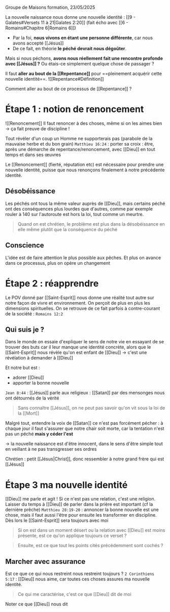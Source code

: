 Groupe de Maisons formation, 23/05/2025

La nouvelle naissance nous donne une nouvelle identité : [[9 - Galates#Versets 11 à 21|Galates 2:20]] (fait écho avec [[6 - Romains#Chapitre 6|Romains 6]])
- Par la foi, **nous vivons en étant une personne différente**, car nous avons accepté [[Jésus]]
- De ce fait, en théorie **le péché devrait nous dégoûter**.

Mais si nous péchons, **avons nous réellement fait une rencontre profonde avec [[Jésus]] ?** Ou étais-ce simplement quelque chose de passager ?

Il faut **aller au bout de la [[Repentance]]** pour ==pleinement acquérir cette nouvelle identité==.
![[Repentance#Définition]]

Comment aller au bout de ce processus de [[Repentance]] ?
# Étape 1 : notion de renoncement
![[Renoncement]]
Il faut renoncer à des choses, même si on les aimes bien
-> ça fait preuve de discipline !

Tout révéler d'un coup un Homme ne supporterais pas (parabole de la mauvaise herbe et du bon grain)
`Matthieu 16:24` : porter sa croix : être, après une démarche de repentance/renoncement, avec [[Dieu]] en tout temps et dans ses œuvres

Le [[Renoncement]] (fierté, réputation etc) est nécessaire pour prendre une nouvelle identité, puisse que nous renonçons finalement à notre précédente identité.
## Désobéissance
Les péchés ont tous la même valeur auprès de [[Dieu]], mais certains péché ont des conséquences plus lourdes que d'autres, comme par exemple rouler à 140 sur l'autoroute est hors la loi, tout comme un meurtre.
> Quand on est chrétien, le problème est plus dans la désobéissance en elle même plutôt que la conséquence du péché
## Conscience
L'idée est de faire attention le plus possible aux pêches. Et plus on avance dans ce processus, plus on opère un changement
# Étape 2 : réapprendre
Le POV donné par [[Saint-Esprit]] nous donne une réalité tout autre sur notre façon de vivre et environnement.
On perçoit de plus en plus les dimensions spirituelles.
On se retrouve de ce fait parfois à contre-courant de la société : `Romains 12:2`
## Qui suis je ?
Dans le monde on essaie d'expliquer le sens de notre vie en essayant de se trouver des buts car il leur manque une identité concrète, alors que le [[Saint-Esprit]] nous révèle qu'on est enfant de [[Dieu]]
-> c'est une révélation à demander à [[Dieu]]

Et notre but est :
- adorer [[Dieu]]
- apporter la bonne nouvelle

`Jean 8:44` : [[Jésus]] parle aux religieux : [[Satan]] par des mensonges nous ont détournés de la vérité
> Sans connaître [[Jésus]], on ne peut pas savoir qu'on vit sous la loi de la [[Mort]]

Malgré tout, entendre la voix de [[Satan]] ce n'est pas forcément pécher : à chaque jour il faut s'assurer que notre chair soit morte, car la tentation n'est pas un péché **mais y céder l'est**

-> la nouvelle naissance est d'être innocent, dans le sens d'être simple tout en veillant à ne pas transgresser ses ordres

Chrétien : petit [[Jésus|Christ]], donc ressembler à notre grand frère qui est [[Jésus]]
# Étape 3 ma nouvelle identité
[[Dieu]] me parle et agit !
Si ce n'est pas une relation, c'est une religion.
Laisser du temps à [[Dieu]] de parler dans la prière est important (cf la dernière prêche)
`Matthieu 28:19-20` : annoncer la bonne nouvelle est une chose, mais il faut aussi l'être pour ensuite les transformer en discipline. Dès lors le [[Saint-Esprit]] sera toujours avec moi
> Si on est dans un moment désert ou la relation avec [[Dieu]] est moins présente, est ce qu'on applique toujours ce verset ?

> Ensuite, est ce que tout les points cités précédemment sont cochés ?
## Marcher avec assurance
Est ce que ce qui nous restreint nous restreint toujours ?
`2 Corinthiens 5:17` : [[Dieu]] nous aime, car toutes ces choses assures ma nouvelle identité.
> Ce qui me caractérise, c'est ce que [[Dieu]] dit de moi

Noter ce que [[Dieu]] nous dit